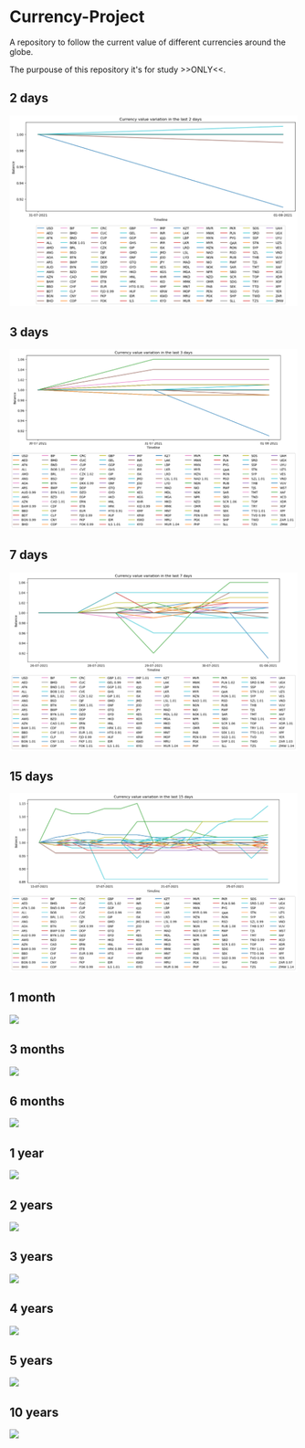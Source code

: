 # Currency-Project

A repository to follow the current value of different currencies around the globe.

The purpouse of this repository it's for study >>ONLY<<.

## 2 days

<img src=balance_2.png>

## 3 days

<img src=balance_3.png>

## 7 days

<img src=balance_7.png>

## 15 days

<img src=balance_15.png>

## 1 month

<img src=balance_30.png>

## 3 months

<img src=balance_90.png>

## 6 months

<img src=balance_180.png>

## 1 year

<img src=balance_365.png>

## 2 years

<img src=balance_730.png>

## 3 years

<img src=balance_1095.png>

## 4 years

<img src=balance_1460.png>

## 5 years

<img src=balance_1825.png>

## 10 years

<img src=balance_3650.png>